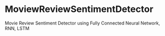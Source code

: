 # MoviewReviewSentimentDetector
Movie Review Sentiment Detector using Fully Connected Neural Network, RNN, LSTM
